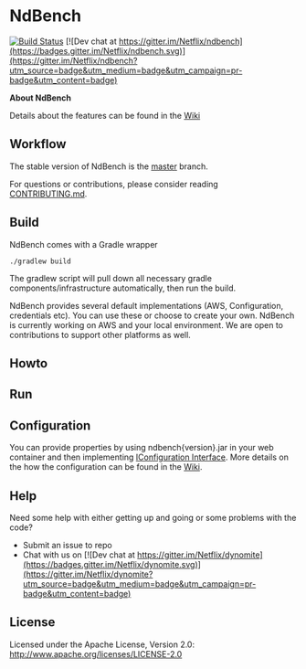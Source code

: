 # NdBench

[![Build Status](https://travis-ci.org/Netflix/ndbench.svg)](https://travis-ci.org/Netflix/ndbench)
[![Dev chat at https://gitter.im/Netflix/ndbench](https://badges.gitter.im/Netflix/ndbench.svg)](https://gitter.im/Netflix/ndbench?utm_source=badge&utm_medium=badge&utm_campaign=pr-badge&utm_content=badge)


**About NdBench**

Details about the features can be found in the [Wiki](https://github.com/Netflix/ndbench/wiki)

## Workflow

The stable version of NdBench is the [master]( https://github.com/Netflix/ndbench/tree/master ) branch.

For questions or contributions, please consider reading [CONTRIBUTING.md](CONTRIBUTING.md).

## Build

NdBench comes with a Gradle wrapper

    ./gradlew build

The gradlew script will pull down all necessary gradle components/infrastructure automatically, then run the build.

NdBench provides several default implementations (AWS, Configuration, credentials etc). You can use these or choose to create your own. NdBench is currently working on AWS and your local environment. We are open to contributions to support other platforms as well.

## Howto



## Run


## Configuration

You can provide properties by using ndbench{version}.jar in your web container and then implementing [IConfiguration Interface](https://github.com/Netflix/ndbench/blob/master/dynomitemanager/src/main/java/com/netflix/dynomitemanager/sidecore/IConfiguration.java). More details on the how the configuration can be found in the [Wiki](https://github.com/Netflix/ndbench/wiki/Configuration).

## Help

Need some help with either getting up and going or some problems with the code?

   * Submit an issue to repo
   * Chat with us on [![Dev chat at https://gitter.im/Netflix/dynomite](https://badges.gitter.im/Netflix/dynomite.svg)](https://gitter.im/Netflix/dynomite?utm_source=badge&utm_medium=badge&utm_campaign=pr-badge&utm_content=badge)

## License

Licensed under the Apache License, Version 2.0: http://www.apache.org/licenses/LICENSE-2.0
